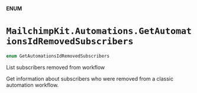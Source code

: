 **ENUM**

# `MailchimpKit.Automations.GetAutomationsIdRemovedSubscribers`

```swift
enum GetAutomationsIdRemovedSubscribers
```

List subscribers removed from workflow

Get information about subscribers who were removed from a classic automation workflow.

